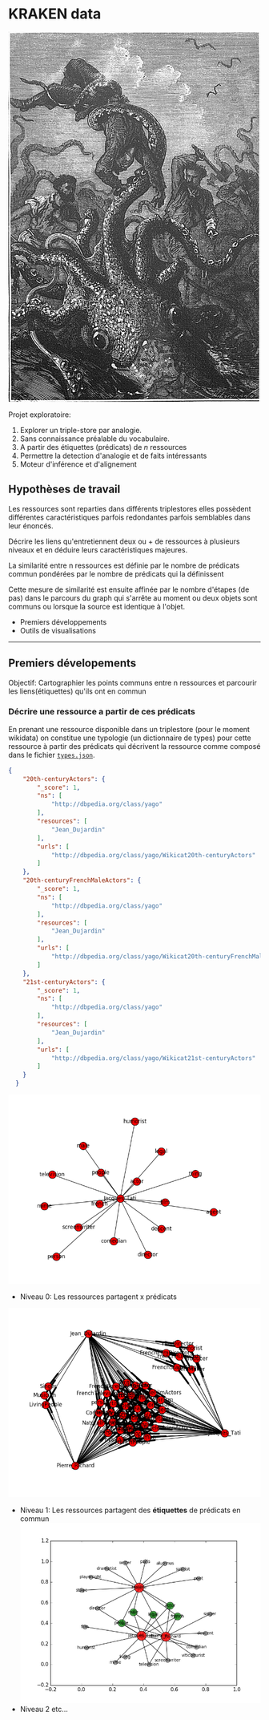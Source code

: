 # KRAKEN data
![](./poulpe.png)

Projet exploratoire:

1. Explorer un triple-store par analogie.
2. Sans connaissance préalable du vocabulaire.
3. A partir des étiquettes (prédicats) de *n* ressources
4. Permettre la detection d'analogie et de faits intéressants
5. Moteur d'inférence et d'alignement

## Hypothèses de travail

Les ressources sont reparties dans différents triplestores elles possèdent différentes caractéristiques parfois redondantes parfois semblables dans leur énoncés.

Décrire les liens qu'entretiennent deux ou + de ressources
à plusieurs niveaux et en déduire leurs caractéristiques majeures.

La similarité entre n ressources est définie par
le nombre de prédicats commun
pondérées par le nombre de prédicats qui la définissent

Cette mesure de similarité est ensuite affinée par le nombre d'étapes (de pas) dans le parcours du graph
qui s'arrête au moment ou deux objets sont communs ou lorsque la source est identique à l'objet.

* Premiers développements
* Outils de visualisations

---

## Premiers dévelopements

Objectif: Cartographier les points communs entre n ressources et parcourir les liens(étiquettes) qu'ils ont en commun

### Décrire une ressource a partir de ces prédicats

En prenant une ressource disponible dans un triplestore
(pour le moment wikidata)
on constitue une typologie (un dictionnaire de types) pour cette ressource à partir des prédicats qui décrivent la ressource comme composé dans le fichier [`types.json`](./types.json).
```json
{
    "20th-centuryActors": {
        "_score": 1,
        "ns": [
            "http://dbpedia.org/class/yago"
        ],
        "resources": [
            "Jean_Dujardin"
        ],
        "urls": [
            "http://dbpedia.org/class/yago/Wikicat20th-centuryActors"
        ]
    },
    "20th-centuryFrenchMaleActors": {
        "_score": 1,
        "ns": [
            "http://dbpedia.org/class/yago"
        ],
        "resources": [
            "Jean_Dujardin"
        ],
        "urls": [
            "http://dbpedia.org/class/yago/Wikicat20th-centuryFrenchMaleActors"
        ]
    },
    "21st-centuryActors": {
        "_score": 1,
        "ns": [
            "http://dbpedia.org/class/yago"
        ],
        "resources": [
            "Jean_Dujardin"
        ],
        "urls": [
            "http://dbpedia.org/class/yago/Wikicat21st-centuryActors"
        ]
    }
  }
```

![](./examples/testA.png)

* Niveau 0:
Les ressources partagent x prédicats

![](./examples/level0.png)

* Niveau 1:
Les ressources partagent des **étiquettes** de prédicats en commun
![](./examples/digraph.png)
* Niveau 2 etc...
